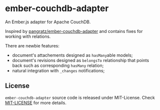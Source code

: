 ember-couchdb-adapter
=====================

An Ember.js adapter for Apache CouchDB.

Inspired by [pangratz/ember-couchdb-adapter](https://github.com/pangratz/ember-couchdb-adapter) and contains fixes for working with relations.


There are newbie features:

* document's attachements designed as `hasMany`able models;
* document's revisions designed as `belongsTo` relationship that points back such as corresponding `hasMany` relation;
* natural integration with `_changes` notifications;



License
-------

`ember-couchdb-adapter` source code is released under MIT-License.
Check [MIT-LICENSE](https://github.com/roundscope/ember-couchdb-adapter/blob/master/MIT-LICENSE) for more details.
